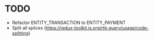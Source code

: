 TODO
====

+ Refactor ENTITY_TRANSACTION to ENTITY_PAYMENT
+ Split all splices (https://redux-toolkit.js.org/rtk-query/usage/code-splitting)
